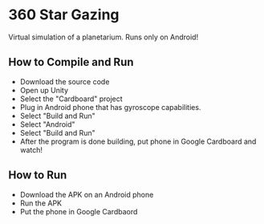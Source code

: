 # 360 Star Gazing

Virtual simulation of a planetarium. Runs only on Android!

## How to Compile and Run

* Download the source code
* Open up Unity
* Select the "Cardboard" project
* Plug in Android phone that has gyroscope capabilities.
* Select "Build and Run"
* Select "Android"
* Select "Build and Run"
* After the program is done building, put phone in Google Cardboard and watch!

## How to Run

* Download the APK on an Android phone
* Run the APK
* Put the phone in Google Cardbaord
